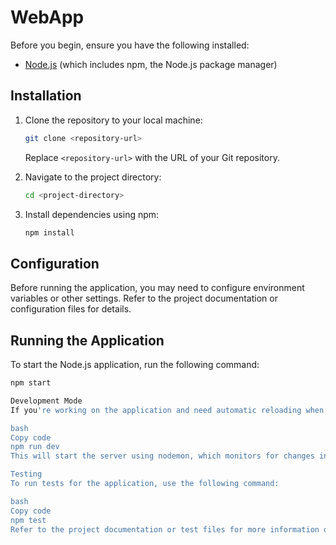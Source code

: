 # WebApp

Before you begin, ensure you have the following installed:  

- [Node.js](https://nodejs.org/) (which includes npm, the Node.js package manager)

## Installation

1. Clone the repository to your local machine:

    ```bash
    git clone <repository-url>
    ```

    Replace `<repository-url>` with the URL of your Git repository.

2. Navigate to the project directory:

    ```bash
    cd <project-directory>
    ```

3. Install dependencies using npm:

    ```bash
    npm install
    ```

## Configuration

Before running the application, you may need to configure environment variables or other settings. Refer to the project documentation or configuration files for details.

## Running the Application

To start the Node.js application, run the following command:

```bash
npm start

Development Mode
If you're working on the application and need automatic reloading when files change, you can run the application in development mode:

bash
Copy code
npm run dev
This will start the server using nodemon, which monitors for changes in your source files and automatically restarts the server.

Testing
To run tests for the application, use the following command:

bash
Copy code
npm test
Refer to the project documentation or test files for more information on available tests and testing frameworks used.